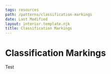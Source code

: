 ```yaml
---
tags: resources
path: /patterns/classification-markings
date: Last Modified
layout: interior.template.njk
title: Classification Markings
---
```

# Classification Markings
Test
